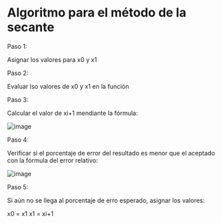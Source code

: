 # Algoritmo para el método de la secante

Paso 1:

Asignar los valores para x0 y x1

Paso 2:

Evaluar lso valores de x0 y x1 en la función

Paso 3: 

Calcular el valor de xi+1 mendiante la fórmula:

![image](https://github.com/22030130/Numerical-Methods-/assets/147437999/9016e31d-ad17-4cef-a42c-8f18f7a11f40)

Paso 4:

Verificar si el porcentaje de error del resultado es menor que el aceptado con la fórmula del error relativo:

![image](https://github.com/22030130/Numerical-Methods-/assets/147437999/97549453-a617-4434-86cd-edd448aaa1e3)

Paso 5:

Si aún no se llega al porcentaje de erro esperado, asignar los valores:

x0 = x1
x1 = xi+1





